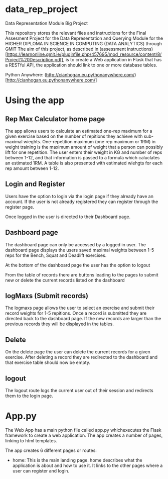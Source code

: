 # data_rep_project
Data Representation Module Big Project

This repository stores the relevant files and instructions for the Final Assesment Project for the Data Representation and Querying Module for the HIGHER DIPLOMA IN SCIENCE IN COMPUTING (DATA ANALYTICS) through GMIT 
The aim of this project, as described in (assessment instructions)[https://learnonline.gmit.ie/pluginfile.php/457695/mod_resource/content/8/Project%20Description.pdf], is to create a Web application in Flask that has a RESTful API, the application should link to one or more database tables.

Python Anywhere: (http://cianhogan.eu.pythonanywhere.com/)[http://cianhogan.eu.pythonanywhere.com/]

# Using the app
## Rep Max Calculator home page
The app allows users to calculate an estimated one-rep maximum for a given exercise based on the number of repitions they achieve with sub-maximal wieghts.
One-repetition maximum (one rep maximum or 1RM) in weight training is the maximum amount of weight that a person can possibly lift for one repetition.
The user enters their weight in KG and number of reps between 1-12, and that information is passed to a formula which caluclates an estimated 1RM.
A table is also presented with estimated wiehgts for each rep amount between 1-12.

## Login and Register
Users have the option to login via the login page if they already have an account.
If the user is not already registered they can register through the register page.

Once logged in the user is directed to their Dashboard page.

## Dashboard page
The dashboard page can only be accessed by a logged in user.
The dashboard page displays the users saved maximal weights between 1-5 reps for the Bench, Squat and Deadlift exercises.

At the bottom of the dashboard page the user has the option to logout

From the table of records there are buttons leading to the pages to submit new or delete the current records listed on the dashboard

## logMaxs (Submit records)
The logmaxs page allows the user to select an exercise and submit their record weights for 1-5 repitions. Once a record is submitted they are directed back to the dashboard page. If the new records are larger than the previous records they will be displayed in the tables.

## Delete
On the delete page the user can delete the current records for a given exercise. After deleting a record they are redirected to the dashboard and that exercise table should now be empty.

## logout
The logout route logs the current user out of their session and redirects them to the login page.

# App.py
The Web App has a main python file called app.py whichexecutes the Flask framework to create a web application. The app creates a number of pages, linking to html templates.

The app creates 6 different pages or routes:
- home: This is the main landing page. home describes what the application is about and how to use it. It links to the other pages where a user can register and login.
